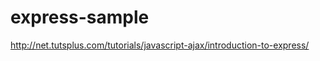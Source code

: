 express-sample
==============
http://net.tutsplus.com/tutorials/javascript-ajax/introduction-to-express/
